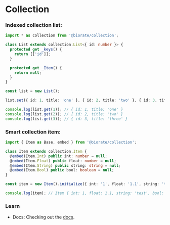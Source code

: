 # Collection

### Indexed collection list:

```ts
import * as collection from '@biorate/collection';

class List extends collection.List<{ id: number }> {
  protected get _keys() {
    return [['id']];
  }

  protected get _Item() {
    return null;
  }
}

const list = new List();

list.set({ id: 1, title: 'one' }, { id: 2, title: 'two' }, { id: 3, title: 'three' });

console.log(list.get(1)); // { id: 1, title: 'one' }
console.log(list.get(2)); // { id: 2, title: 'two' }
console.log(list.get(3)); // { id: 3, title: 'three' }
```

### Smart collection item:

```ts
import { Item as Base, embed } from '@biorate/collection';

class Item extends collection.Item {
  @embed(Item.Int) public int: number = null;
  @embed(Item.Float) public float: number = null;
  @embed(Item.String) public string: string = null;
  @embed(Item.Bool) public bool: boolean = null;
}

const item = new Item().initialize({ int: '1', float: '1.1', string: 'test', bool: 0 });

console.log(item); // Item { int: 1, float: 1.1, string: 'test', bool: false }
```

### Learn

- Docs: Checking out the [docs](https://biorate.github.io/core/modules/collection.html).
